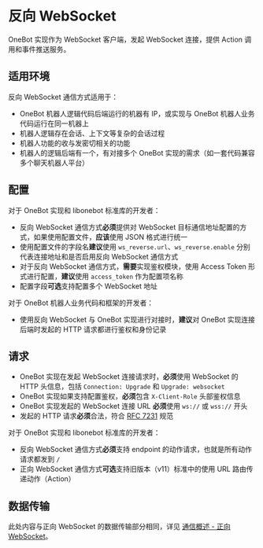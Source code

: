 # 反向 WebSocket

OneBot 实现作为 WebSocket 客户端，发起 WebSocket 连接，提供 Action 调用和事件推送服务。

## 适用环境

反向 WebSocket 通信方式适用于：

- OneBot 机器人逻辑代码后端运行的机器有 IP，或实现与 OneBot 机器人业务代码运行在同一机器上
- 机器人逻辑存在会话、上下文等复杂的会话过程
- 机器人功能的收与发密切相关的功能
- 机器人的逻辑后端有一个，有对接多个 OneBot 实现的需求（如一套代码兼容多个聊天机器人平台）

## 配置

对于 OneBot 实现和 libonebot 标准库的开发者：

- 反向 WebSocket 通信方式**必须**提供对 WebSocket 目标通信地址配置的方式，如果使用配置文件，**应该**使用 JSON 格式进行统一
- 使用配置文件的字段名**建议**使用 `ws_reverse.url`、`ws_reverse.enable` 分别代表连接地址和是否启用反向 WebSocket 通信方式
- 对于反向 WebSocket 通信方式，**需要**实现鉴权模块，使用 Access Token 形式进行配置，**建议**使用 `access_token` 作为配置项名称
- 配置字段**可选**支持配置多个 WebSocket 地址

对于 OneBot 机器人业务代码和框架的开发者：

- 使用反向 WebSocket 与 OneBot 实现进行对接时，**建议**对 OneBot 实现连接后端时发起的 HTTP 请求都进行鉴权和身份记录

## 请求

- OneBot 实现在发起 WebSocket 连接请求时，**必须**使用 WebSocket 的 HTTP 头信息，包括 `Connection: Upgrade` 和 `Upgrade: websocket`
- OneBot 实现如果支持配置鉴权，**必须**包含 `X-Client-Role` 头部鉴权信息
- OneBot 实现发起的 WebSocket 连接 URL **必须**使用 `ws://` 或 `wss://` 开头
- 发起的 HTTP 请求**必须**合法，符合 [RFC 7231](https://datatracker.ietf.org/doc/html/rfc7231) 规范

对于 OneBot 实现和 libonebot 标准库的开发者：

- 反向 WebSocket 通信方式**必须**支持 endpoint 的动作请求，也就是所有动作请求都发到 `/`
- 正向 WebSocket 通信方式**可选**支持旧版本（v11）标准中的使用 URL 路由传递动作（Action）

## 数据传输

此处内容与正向 WebSocket 的数据传输部分相同，详见 [通信概述 - 正向 WebSocket](../websocket)。